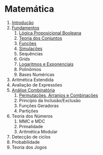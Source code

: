 Matemática
==========

1. [Introdução](text/Introducao.md)
1. [Fundamentos](text/Fundamentos.md)
    1. [Lógica Proposicional Booleana](text/Logica.md)
    1. [Teoria dos Conjuntos](text/Conjuntos.md)
    1. [Funções](text/Funcoes.md)
    1. [Simulações](text/Simulacoes.md)
    1. Sequências
    1. Grids
    1. [Logaritmos e Exponenciais](text/Logaritmos.md)
    1. Polinômios
    1. Bases Numéricas
1. Aritmética Estendida
1. Avaliação de Expressões
1. [Análise Combinatória](text/Combinatoria.md)
    1. [Permutações, Arranjos e Combinações](text/Permutacoes.md)
    1. Princípio da Inclusão/Exclusão
    1. Funções Geradoras
    1. Partições
1. Teoria dos Números
    1. MMC e MDC
    1. Primalidade
    1. Aritmética Modular
1. Detecção de ciclos
1. Probabilidade
1. Teoria dos Jogos
